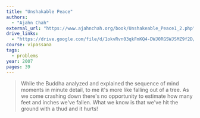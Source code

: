 ```yaml
---
title: "Unshakable Peace"
authors:
  - "Ajahn Chah"
external_url: "https://www.ajahnchah.org/book/Unshakeable_Peace1_2.php"
drive_links:
  - "https://drive.google.com/file/d/1okvRvn03qkFmKQ4-DWJ0RGSWJSMZ9f2D/view?usp=drivesdk"
course: vipassana
tags:
  - problems
year: 2007
pages: 39
---
```


> While the Buddha analyzed and explained the sequence of mind moments in minute detail, to me it's more like falling out of a tree. As we come crashing down there's no opportunity to estimate how many feet and inches we've fallen. What we know is that we've hit the ground with a thud and it hurts!

